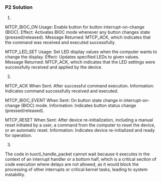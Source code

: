 ### P2 Solution

1.
MTCP_BIOC_ON
Usage: Enable button for button interrupt-on-change (BIOC).
Effect: Activates BIOC mode whenever any button changes state (pressed/released).
Message Returned: MTCP_ACK, which indicates that the command was received and executed successfully.

MTCP_LED_SET
Usage: Set LED display values when the computer wants to change the display.
Effect: Updates specified LEDs to given values.
Message Returned: MTCP_ACK, which indicates that the LED settings were successfully received and applied by the device.

2.
MTCP_ACK
When Sent: After successful command execution.
Information: Indicates command successfully received and executed.

MTCP_BIOC_EVENT
When Sent: On button state change in interrupt-on-change (BIOC) mode.
Information: Indicates button status change (pressed/released).

MTCP_RESET
When Sent: After device re-initialization, including a manual reset initiated by a user, a command from the computer to reset the device, or an automatic reset.
Information: Indicates device re-initialized and ready for operation.

3.
The code in tuxctl_handle_packet cannot wait because it executes in the context of an interrupt handler or a bottom half, which is a critical section of code execution where delays are not allowed, as it would block the processing of other interrupts or critical kernel tasks, leading to system instability.
